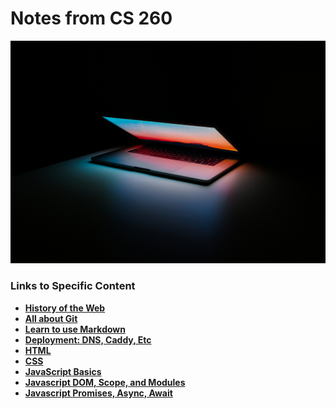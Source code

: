 # Notes from CS 260

![Web_Programmer](static/img/laptop.jpg)

### Links to Specific Content

- **[History of the Web](notes/history.md)**
- **[All about Git](notes/git.md)**
- **[Learn to use Markdown](notes/markdown.md)**
- **[Deployment: DNS, Caddy, Etc](notes/deployment.md)**
- **[HTML](notes/html.md)**
- **[CSS](notes/css.md)**
- **[JavaScript Basics](notes/javascript.md)**
- **[Javascript DOM, Scope, and Modules](notes/jsscope.md)**
- **[Javascript Promises, Async, Await](notes/jsasync.md)**
